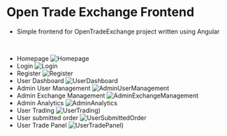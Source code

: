 # Open Trade Exchange Frontend

- Simple frontend for OpenTradeExchange project written using Angular

</br>

- Homepage
![Homepage](https://i.imgur.com/3IsX80Q.jpg)
- Login
![Login](https://i.imgur.com/hzsAykG.jpg)
- Register
![Register](https://i.imgur.com/TCAeuQV.jpg)
- User Dashboard
![UserDashboard](https://i.imgur.com/lbNNLk2.jpg)
- Admin User Management
![AdminUserManagement](https://i.imgur.com/lyK94cP.jpg)
- Admin Exchange Management
![AdminExchangeManagement](https://i.imgur.com/KcO2b69.jpg)
- Admin Analytics
![AdminAnalytics](https://i.imgur.com/1Hgxf6d.jpg)
- User Trading
![UserTrading](https://i.imgur.com/ochE64l.jpg))
- User submitted order
![UserSubmittedOrder](https://i.imgur.com/qUAcf4u.jpg)
- User Trade Panel
![UserTradePanel](https://i.imgur.com/S3YHxzY.jpg))
